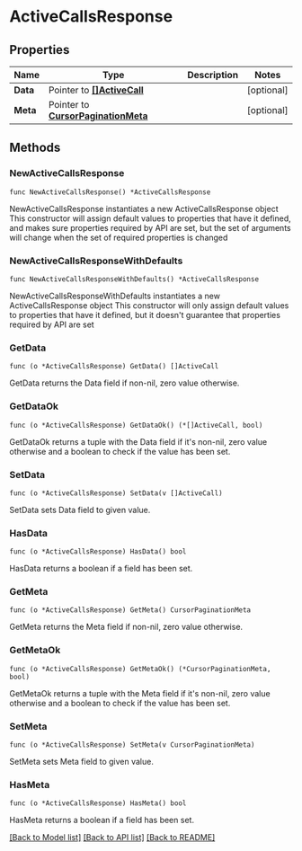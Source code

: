 # ActiveCallsResponse

## Properties

Name | Type | Description | Notes
------------ | ------------- | ------------- | -------------
**Data** | Pointer to [**[]ActiveCall**](ActiveCall.md) |  | [optional] 
**Meta** | Pointer to [**CursorPaginationMeta**](CursorPaginationMeta.md) |  | [optional] 

## Methods

### NewActiveCallsResponse

`func NewActiveCallsResponse() *ActiveCallsResponse`

NewActiveCallsResponse instantiates a new ActiveCallsResponse object
This constructor will assign default values to properties that have it defined,
and makes sure properties required by API are set, but the set of arguments
will change when the set of required properties is changed

### NewActiveCallsResponseWithDefaults

`func NewActiveCallsResponseWithDefaults() *ActiveCallsResponse`

NewActiveCallsResponseWithDefaults instantiates a new ActiveCallsResponse object
This constructor will only assign default values to properties that have it defined,
but it doesn't guarantee that properties required by API are set

### GetData

`func (o *ActiveCallsResponse) GetData() []ActiveCall`

GetData returns the Data field if non-nil, zero value otherwise.

### GetDataOk

`func (o *ActiveCallsResponse) GetDataOk() (*[]ActiveCall, bool)`

GetDataOk returns a tuple with the Data field if it's non-nil, zero value otherwise
and a boolean to check if the value has been set.

### SetData

`func (o *ActiveCallsResponse) SetData(v []ActiveCall)`

SetData sets Data field to given value.

### HasData

`func (o *ActiveCallsResponse) HasData() bool`

HasData returns a boolean if a field has been set.

### GetMeta

`func (o *ActiveCallsResponse) GetMeta() CursorPaginationMeta`

GetMeta returns the Meta field if non-nil, zero value otherwise.

### GetMetaOk

`func (o *ActiveCallsResponse) GetMetaOk() (*CursorPaginationMeta, bool)`

GetMetaOk returns a tuple with the Meta field if it's non-nil, zero value otherwise
and a boolean to check if the value has been set.

### SetMeta

`func (o *ActiveCallsResponse) SetMeta(v CursorPaginationMeta)`

SetMeta sets Meta field to given value.

### HasMeta

`func (o *ActiveCallsResponse) HasMeta() bool`

HasMeta returns a boolean if a field has been set.


[[Back to Model list]](../README.md#documentation-for-models) [[Back to API list]](../README.md#documentation-for-api-endpoints) [[Back to README]](../README.md)


